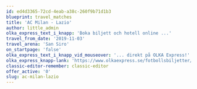 ```yaml
---
id: ed4d3365-72cd-4eab-a38c-260f9b71d1b3
blueprint: travel_matches
title: 'AC Milan - Lazio'
author: little_admin
olka_express_text_i_knapp: 'Boka biljett och hotell online ...'
travel_from_date: '2019-11-03'
travel_arena: 'San Siro'
on_startpage: 'false'
olka_express_text_i_knapp_vid_mouseover: '... direkt på OLKA Express!'
olka_express_knapp-lank: 'https://www.olkaexpress.se/fotbollsbiljetter/serie-a-italien/milano/ac-milan'
classic-editor-remember: classic-editor
offer_active: '0'
slug: ac-milan-lazio
---
```

